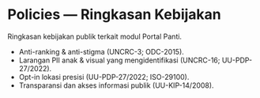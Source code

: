 # Policies — Ringkasan Kebijakan

Ringkasan kebijakan publik terkait modul Portal Panti.

- Anti-ranking & anti-stigma (UNCRC-3; ODC-2015).
- Larangan PII anak & visual yang mengidentifikasi (UNCRC-16; UU-PDP-27/2022).
- Opt-in lokasi presisi (UU-PDP-27/2022; ISO-29100).
- Transparansi dan akses informasi publik (UU-KIP-14/2008).
